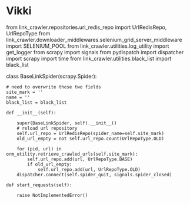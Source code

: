 # Vikki
from link_crawler.repositories.url_redis_repo import UrlRedisRepo, UrlRepoType
from link_crawler.downloader_middlewares.selenium_grid_server_middleware import SELENIUM_POOL
from link_crawler.utilities.log_utility import get_logger
from scrapy import signals
from pydispatch import dispatcher
import scrapy
import time
from link_crawler.utilities.black_list import black_list


class BaseLinkSpider(scrapy.Spider):

    # need to overwrite these two fields
    site_mark = ''
    name = ''
    black_list = black_list

    def __init__(self):

        super(BaseLinkSpider, self).__init__()
        # reload url repository
        self.url_repo = UrlRedisRepo(spider_name=self.site_mark)
        old_url_empty = not self.url_repo.count(UrlRepoType.OLD)

        for (pid, url) in orm_utility.retrieve_crawled_urls(self.site_mark):
            self.url_repo.add(url, UrlRepoType.BASE)
            if old_url_empty:
                self.url_repo.add(url, UrlRepoType.OLD)
        dispatcher.connect(self.spider_quit, signals.spider_closed)

    def start_requests(self):

        raise NotImplementedError()
